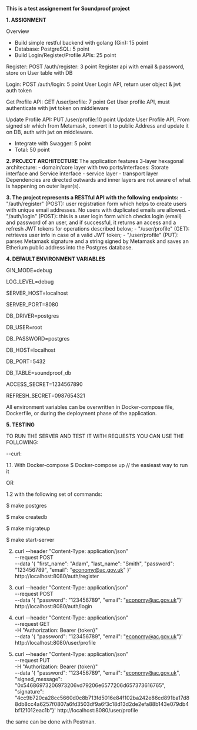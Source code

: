 **This is a test assignement for Soundproof project**

**1. ASSIGNMENT**

Overview
- Build simple restful backend with golang (Gin): 15 point
- Database: PostgreSQL: 5 point
- Build Login/Register/Profile APIs: 25 point

Register: POST /auth/register: 3 point
Register api with email & password, store on User table with DB

Login: POST /auth/login: 5 point
User Login API, return user object & jwt auth token

Get Profile API: GET /user/profile: 7 point
Get User profile API, must authenticate with jwt token on middleware

Update Profile API: PUT /user/profile:10 point
Update User Profile API, From signed str which from Metamask, convert it to
public Address and update it on DB, auth with jwt on middleware.
- Integrate with Swagger: 5 point
- Total: 50 point

**2. PROJECT ARCHITECTURE**
The application features 3-layer hexagonal architecture:
    - domain/core layer with two ports/interfaces: Storate interface and Service interface
    - service layer
    - transport layer
Dependencies are directed outwards and inner layers are not aware of what is happening on outer layer(s).

**3. The project represents a RESTful API with the following endpoints:**
    - "/auth/register" (POST): user registration form which helps to create users with unique email addresses. No users with duplicated emails are allowed.
	- "/auth/login" (POST): this is a user login form which checks login (email) and password of an user, and if successful, it returns an access and a refresh JWT tokens for operations described below;
	- "/user/profile" (GET): retrieves user info in case of a valid JWT token;
	- "/user/profile" (PUT): parses Metamask signature and a string signed by Metamask and saves an Etherium public address into the Postgres database.

**4. DEFAULT ENVIRONMENT VARIABLES**

GIN_MODE=debug

LOG_LEVEL=debug

SERVER_HOST=localhost

SERVER_PORT=8080

DB_DRIVER=postgres

DB_USER=root

DB_PASSWORD=postgres

DB_HOST=localhost

DB_PORT=5432

DB_TABLE=soundproof_db

ACCESS_SECRET=1234567890

REFRESH_SECRET=0987654321

All environment variables can be overwritten in Docker-compose file, Dockerfile, or during the deployment phase of the application.

**5. TESTING**

TO RUN THE SERVER AND TEST IT WITH REQUESTS YOU CAN USE THE FOLLOWING:

--curl:
<!-- Srart the server -->
1.1. With Docker-compose
    $ Docker-compose up // the easieast way to run it

OR

1.2 with the following set of commands:

$ make postgres

$ make createdb

$ make migrateup

$ make start-server

<!-- Run Register User command -->
2. curl --header "Content-Type: application/json" \
--request POST  \
--data '{
    "first_name": "Adam",
    "last_name": "Smith",
    "password": "123456789",
    "email": "economy@ac.gov.uk"
}' http://localhost:8080/auth/register

<!-- Run Login command -->
3. curl --header "Content-Type: application/json" \
--request POST  \
--data '{
    "password": "123456789",
    "email": "economy@ac.gov.uk"}' http://localhost:8080/auth/login

<!-- Run Get User command: replace '{token}' with JWT token received in the step 3 -->
4. curl --header "Content-Type: application/json" \
--request GET  \
-H "Authorization: Bearer {token}" \
--data '{
    "password": "123456789",
    "email": "economy@ac.gov.uk"}' http://localhost:8080/user/profile

<!-- Run Update User command which passes login info, signed string from Metamask and a signature from Metamask, parses them and saved public Eth address into the database. Replace '{token}' with JWT token received in the step 3 -->
5. curl --header "Content-Type: application/json" \
--request PUT  \
-H "Authorization: Bearer {token}" \
--data '{
    "password": "123456789",
    "email": "economy@ac.gov.uk",
    "signed_message": "0x54686973206973206vd79206e6577206d657373616765",
    "signature": "4cc9b720ca28cc5660d0c8b713fd5016e84f102ba242e86cd891ba17d88db8cc4a6257f0807a6fd3503df9a6f3c18d13d2de2efa88b143e079db4bf121012eac1b"}' http://localhost:8080/user/profile

the same can be done with Postman.
